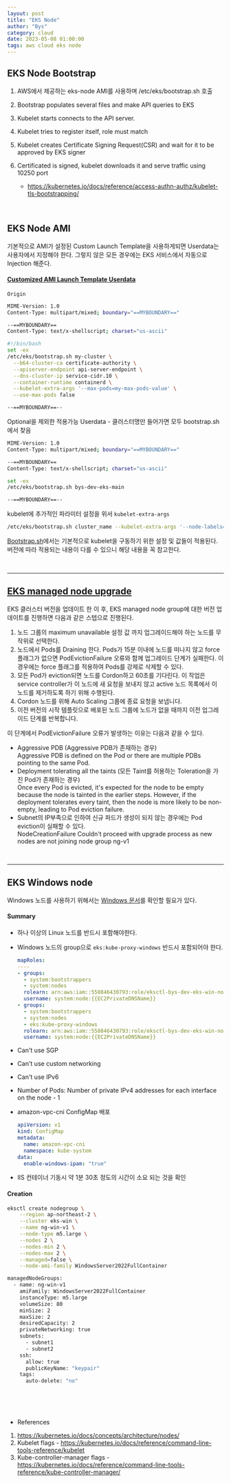 ```yaml
---
layout: post
title: "EKS Node"
author: "Bys"
category: cloud
date: 2023-05-08 01:00:00
tags: aws cloud eks node
---
```


## EKS Node Bootstrap
1. AWS에서 제공하는 eks-node AMI를 사용하며 /etc/eks/bootstrap.sh 호출

2. Bootstrap populates several files and make API queries to EKS

3. Kubelet starts connects to the API server.

4. Kubelet tries to register itself, role must match

5. Kubelet creates Certificate Signing Request(CSR) and wait for it to be approved by EKS signer

6. Certificated is signed, kubelet downloads it and serve traffic using 10250 port
   - https://kubernetes.io/docs/reference/access-authn-authz/kubelet-tls-bootstrapping/

<br>

## EKS Node AMI

기본적으로 AMI가 설정된 Custom Launch Template을 사용하게되면 Userdata는 사용자에서 지정해야 한다. 그렇지 않은 모든 경우에는 EKS 서비스에서 자동으로 Injection 해준다.  

#### [Customized AMI Launch Template Userdata](https://docs.aws.amazon.com/ko_kr/eks/latest/userguide/launch-templates.html)
`Origin`  
```bash
MIME-Version: 1.0
Content-Type: multipart/mixed; boundary="==MYBOUNDARY=="

--==MYBOUNDARY==
Content-Type: text/x-shellscript; charset="us-ascii"

#!/bin/bash
set -ex
/etc/eks/bootstrap.sh my-cluster \
  --b64-cluster-ca certificate-authority \
  --apiserver-endpoint api-server-endpoint \
  --dns-cluster-ip service-cidr.10 \
  --container-runtime containerd \
  --kubelet-extra-args '--max-pods=my-max-pods-value' \
  --use-max-pods false

--==MYBOUNDARY==--
```


Optional을 제외한 적용가능 Userdata - 클러스터명만 들어가면 모두 bootstrap.sh 에서 찾음
```bash
MIME-Version: 1.0
Content-Type: multipart/mixed; boundary="==MYBOUNDARY=="

--==MYBOUNDARY==
Content-Type: text/x-shellscript; charset="us-ascii"

set -ex
/etc/eks/bootstrap.sh bys-dev-eks-main

--==MYBOUNDARY==--
```


kubelet에 추가적인 파라미터 설정을 위서
`kubelet-extra-args`  
```bash
/etc/eks/bootstrap.sh cluster_name --kubelet-extra-args '--node-labels=something=hello,somethingelse=bye --register-with-taints=taint1=true'
```

[Bootstrap.sh](https://github.com/awslabs/amazon-eks-ami/blob/master/files/bootstrap.sh)에서는 기본적으로 kubelet을 구동하기 위한 설정 및 값들이 적용된다.  
버전에 따라 적용되는 내용이 다를 수 있으니 해당 내용을 꼭 참고한다.  

<br>

---

## [EKS managed node upgrade](https://docs.aws.amazon.com/eks/latest/userguide/managed-node-update-behavior.html)

EKS 클러스터 버전을 업데이트 한 이 후, EKS managed node group에 대한 버전 업데이트를 진행하면 다음과 같은 스텝으로 진행된다. 

1. 노드 그룹의 maximum unavailable 설정 값 까지 업그레이드해야 하는 노드를 무작위로 선택한다. 
2. 노드에서 Pods를 Draining 한다. Pods가 15분 이내에 노드를 떠나지 않고 force 플래그가 없으면 PodEvictionFailure 오류와 함께 업그레이드 단계가 실패한다. 이 경우에는 force 플래그를 적용하여 Pods를 강제로 삭제할 수 있다. 
3. 모든 Pod가 eviction되면 노드를 Cordon하고 60초를 기다린다. 이 작업은 service controller가 이 노드에 새 요청을 보내지 않고 active 노드 목록에서 이 노드를 제거하도록 하기 위해 수행된다. 
4. Cordon 노드를 위해 Auto Scaling 그룹에 종료 요청을 보냅니다.
5. 이전 버전의 시작 템플릿으로 배포된 노드 그룹에 노드가 없을 때까지 이전 업그레이드 단계를 반복합니다.

이 단계에서 PodEvictionFailure 오류가 발생하는 이유는 다음과 같을 수 있다.
- Aggressive PDB (Aggressive PDB가 존재하는 경우)  
Aggressive PDB is defined on the Pod or there are multiple PDBs pointing to the same Pod.
- Deployment tolerating all the taints (모든 Taint를 허용하는 Toleration을 가진 Pod가 존재하는 경우)  
Once every Pod is evicted, it's expected for the node to be empty because the node is tainted in the earlier steps. However, if the deployment tolerates every taint, then the node is more likely to be non-empty, leading to Pod eviction failure.
- Subnet의 IP부족으로 인하여 신규 파드가 생성이 되지 않는 경우에는 Pod eviction이 실패할 수 있다.    
NodeCreationFailure	Couldn't proceed with upgrade process as new nodes are not joining node group ng-v1


<br>

---

## EKS Windows node
Windows 노드를 사용하기 위해서는 [Windows 문서](https://docs.aws.amazon.com/eks/latest/userguide/windows-support.html)를 확인할 필요가 있다. 
#### Summary  
- 하나 이상의 Linux 노드를 반드시 포함해야한다.
- Windows 노드의 group으로 `eks:kube-proxy-windows` 반드시 포함되어야 한다.  

  ```yaml
  mapRoles:
  ----
  - groups:
    - system:bootstrappers
    - system:nodes
    rolearn: arn:aws:iam::558846430793:role/eksctl-bys-dev-eks-win-nodegroup-NodeInstanceRole-1MIR40S58HUY7
    username: system:node:{{EC2PrivateDNSName}}
  - groups:
    - system:bootstrappers
    - system:nodes
    - eks:kube-proxy-windows
    rolearn: arn:aws:iam::558846430793:role/eksctl-bys-dev-eks-win-nodegroup-NodeInstanceRole-VD0XFSFTRF2Q
    username: system:node:{{EC2PrivateDNSName}}
  ```
- Can't use SGP
- Can't use custom networking
- Can't use IPv6
- Number of Pods: Number of private IPv4 addresses for each interface on the node - 1
- amazon-vpc-cni ConfigMap 배포
  ```yaml
  apiVersion: v1
  kind: ConfigMap
  metadata:
    name: amazon-vpc-cni
    namespace: kube-system
  data:
    enable-windows-ipam: "true"
  ```
- IIS 컨테이너 기동시 약 1분 30초 정도의 시간이 소요 되는 것을 확인

#### Creation  
```bash
eksctl create nodegroup \
    --region ap-northeast-2 \
    --cluster eks-win \
    --name ng-win-v1 \
    --node-type m5.large \
    --nodes 2 \
    --nodes-min 2 \
    --nodes-max 2 \
    --managed=false \
    --node-ami-family WindowsServer2022FullContainer

managedNodeGroups:
  - name: ng-win-v1
    amiFamily: WindowsServer2022FullContainer
    instanceType: m5.large
    volumeSize: 80
    minSize: 2
    maxSize: 2
    desiredCapacity: 2
    privateNetworking: true
    subnets:
      - subnet1
      - subnet2
    ssh:
      allow: true
      publicKeyName: "keypair"
    tags:
      auto-delete: "no"
```





<br><br><br>

- References
1. https://kubernetes.io/docs/concepts/architecture/nodes/
2. Kubelet flags - https://kubernetes.io/docs/reference/command-line-tools-reference/kubelet
3. Kube-controller-manager flags - https://kubernetes.io/docs/reference/command-line-tools-reference/kube-controller-manager/
